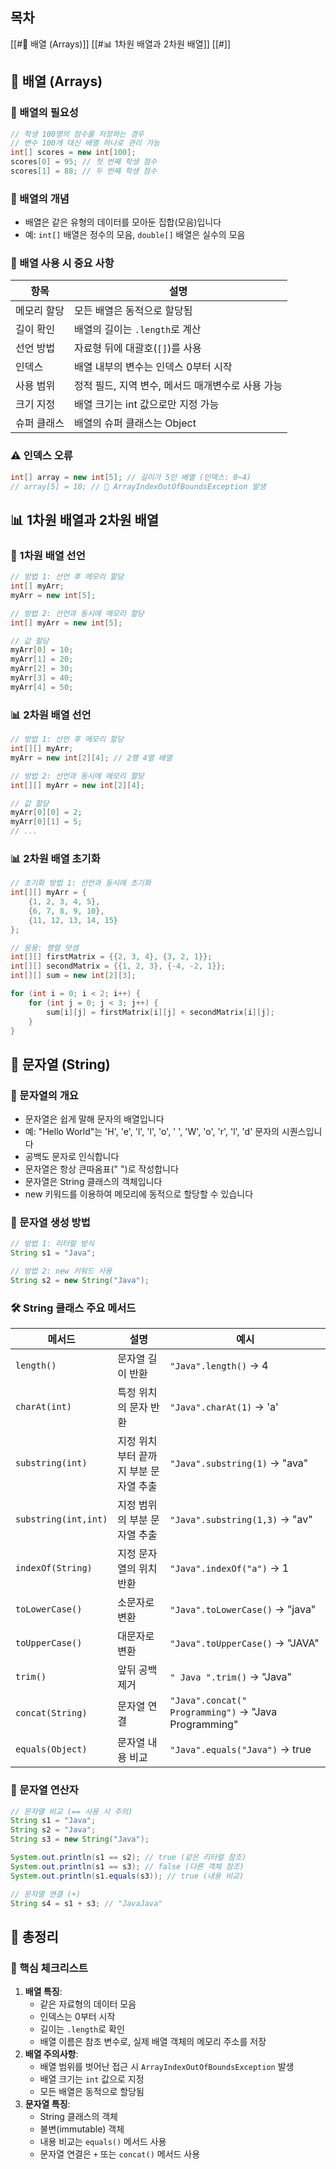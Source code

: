 ## 목차
[[#🔢 배열 (Arrays)]]
[[#📊 1차원 배열과 2차원 배열]]
[[#]]
## 🔢 배열 (Arrays)
### 📌 배열의 필요성
```java
// 학생 100명의 점수를 저장하는 경우
// 변수 100개 대신 배열 하나로 관리 가능
int[] scores = new int[100];
scores[0] = 95; // 첫 번째 학생 점수
scores[1] = 88; // 두 번째 학생 점수
```
### 📌 배열의 개념
- 배열은 같은 유형의 데이터를 모아둔 집합(모음)입니다
- 예: `int[]` 배열은 정수의 모음, `double[]` 배열은 실수의 모음
### 🔑 배열 사용 시 중요 사항

|항목|설명|
|---|---|
|메모리 할당|모든 배열은 동적으로 할당됨|
|길이 확인|배열의 길이는 `.length`로 계산|
|선언 방법|자료형 뒤에 대괄호(`[]`)를 사용|
|인덱스|배열 내부의 변수는 인덱스 0부터 시작|
|사용 범위|정적 필드, 지역 변수, 메서드 매개변수로 사용 가능|
|크기 지정|배열 크기는 int 값으로만 지정 가능|
|슈퍼 클래스|배열의 슈퍼 클래스는 Object|
### ⚠️ 인덱스 오류
```java
int[] array = new int[5]; // 길이가 5인 배열 (인덱스: 0~4)
// array[5] = 10; // 🚨 ArrayIndexOutOfBoundsException 발생
```
## 📊 1차원 배열과 2차원 배열
### 📌 1차원 배열 선언
```java
// 방법 1: 선언 후 메모리 할당
int[] myArr;
myArr = new int[5];

// 방법 2: 선언과 동시에 메모리 할당
int[] myArr = new int[5];

// 값 할당
myArr[0] = 10;
myArr[1] = 20;
myArr[2] = 30;
myArr[3] = 40;
myArr[4] = 50;
```
### 📊 2차원 배열 선언
```java
// 방법 1: 선언 후 메모리 할당
int[][] myArr;
myArr = new int[2][4]; // 2행 4열 배열

// 방법 2: 선언과 동시에 메모리 할당
int[][] myArr = new int[2][4];

// 값 할당
myArr[0][0] = 2;
myArr[0][1] = 5;
// ...
```
### 📊 2차원 배열 초기화
```java
// 초기화 방법 1: 선언과 동시에 초기화
int[][] myArr = {
    {1, 2, 3, 4, 5},
    {6, 7, 8, 9, 10},
    {11, 12, 13, 14, 15}
};

// 응용: 행렬 덧셈
int[][] firstMatrix = {{2, 3, 4}, {3, 2, 1}};
int[][] secondMatrix = {{1, 2, 3}, {-4, -2, 1}};
int[][] sum = new int[2][3];

for (int i = 0; i < 2; i++) {
    for (int j = 0; j < 3; j++) {
        sum[i][j] = firstMatrix[i][j] + secondMatrix[i][j];
    }
}
```
## 📝 문자열 (String)
### 📌 문자열의 개요
- 문자열은 쉽게 말해 문자의 배열입니다
- 예: "Hello World"는 'H', 'e', 'l', 'l', 'o', ' ', 'W', 'o', 'r', 'l', 'd' 문자의 시퀀스입니다
- 공백도 문자로 인식합니다
- 문자열은 항상 큰따옴표(" ")로 작성합니다
- 문자열은 String 클래스의 객체입니다
- new 키워드를 이용하여 메모리에 동적으로 할당할 수 있습니다
### 📌 문자열 생성 방법
```java
// 방법 1: 리터럴 방식
String s1 = "Java";

// 방법 2: new 키워드 사용
String s2 = new String("Java");
```
### 🛠️ String 클래스 주요 메서드
| 메서드                  | 설명                    | 예시                                                   |
| -------------------- | --------------------- | ---------------------------------------------------- |
| `length()`           | 문자열 길이 반환             | `"Java".length()` → 4                                |
| `charAt(int)`        | 특정 위치의 문자 반환          | `"Java".charAt(1)` → 'a'                             |
| `substring(int)`     | 지정 위치부터 끝까지 부분 문자열 추출 | `"Java".substring(1)` → "ava"                        |
| `substring(int,int)` | 지정 범위의 부분 문자열 추출      | `"Java".substring(1,3)` → "av"                       |
| `indexOf(String)`    | 지정 문자열의 위치 반환         | `"Java".indexOf("a")` → 1                            |
| `toLowerCase()`      | 소문자로 변환               | `"Java".toLowerCase()` → "java"                      |
| `toUpperCase()`      | 대문자로 변환               | `"Java".toUpperCase()` → "JAVA"                      |
| `trim()`             | 앞뒤 공백 제거              | `" Java ".trim()` → "Java"                           |
| `concat(String)`     | 문자열 연결                | `"Java".concat(" Programming")` → "Java Programming" |
| `equals(Object)`     | 문자열 내용 비교             | `"Java".equals("Java")` → true                       |
### 🔄 문자열 연산자
```java
// 문자열 비교 (== 사용 시 주의)
String s1 = "Java";
String s2 = "Java";
String s3 = new String("Java");

System.out.println(s1 == s2); // true (같은 리터럴 참조)
System.out.println(s1 == s3); // false (다른 객체 참조)
System.out.println(s1.equals(s3)); // true (내용 비교)

// 문자열 연결 (+)
String s4 = s1 + s3; // "JavaJava"
```
## 📌 총정리

### 🔑 핵심 체크리스트
1. **배열 특징**:
    - 같은 자료형의 데이터 모음
    - 인덱스는 0부터 시작
    - 길이는 `.length`로 확인
    - 배열 이름은 참조 변수로, 실제 배열 객체의 메모리 주소를 저장
2. **배열 주의사항**:
    - 배열 범위를 벗어난 접근 시 `ArrayIndexOutOfBoundsException` 발생
    - 배열 크기는 `int` 값으로 지정
    - 모든 배열은 동적으로 할당됨
3. **문자열 특징**:
    - String 클래스의 객체
    - 불변(immutable) 객체
    - 내용 비교는 `equals()` 메서드 사용
    - 문자열 연결은 `+` 또는 `concat()` 메서드 사용